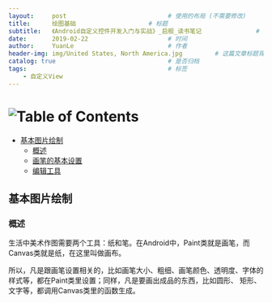 ```yaml
---
layout:     post                            # 使用的布局 (不需要修改)
title:      绘图基础                    # 标题
subtitle:   《Android自定义控件开发入门与实战》_启舰_读书笔记               # 副标题
date:       2019-02-22                      # 时间
author:     YuanLe                          # 作者
header-img: img/United States, North America.jpg         # 这篇文章标题背景图片
catalog: true                               # 是否归档
tags:                                       # 标签
    - 自定义View
---
```


# ![Table of Contents](https://itx-man.github.io/img/toc.png)

<!-- vim-markdown-toc GFM -->

* [基本图片绘制](#基本图片绘制)
    * [概述](#概述)
    * [画笔的基本设置](#画笔的基本设置)
    * [编辑工具](#编辑工具)

<!-- vim-markdown-toc -->

## 基本图片绘制

### 概述

  生活中美术作图需要两个工具：纸和笔。在Android中，Paint类就是画笔，而Canvas类就是纸，在这里叫做画布。

  所以，凡是跟画笔设置相关的，比如画笔大小、粗细、画笔颜色、透明度、字体的样式等，都在Paint类里设置；同样，凡是要画出成品的东西，比如圆形、
矩形、文字等，都调用Canvas类里的函数生成。
